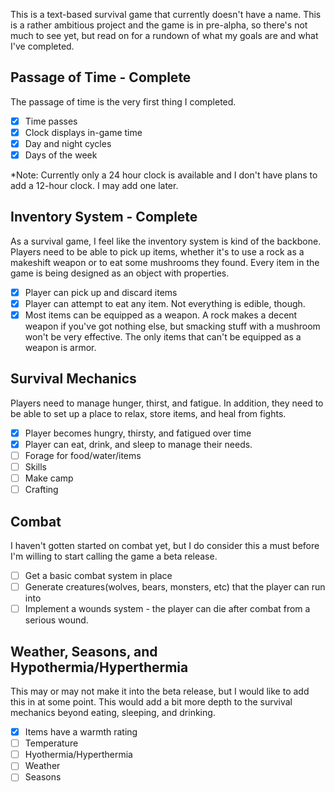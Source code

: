 This is a text-based survival game that currently doesn't have a name. This is a rather ambitious project and the game is in pre-alpha, so there's not much to see yet, but read on for a rundown of what my goals are and what I've completed.

## Passage of Time - Complete
The passage of time is the very first thing I completed.

- [x] Time passes
- [x] Clock displays in-game time
- [x] Day and night cycles
- [x] Days of the week

*Note: Currently only a 24 hour clock is available and I don't have plans to add a 12-hour clock. I may add one later.

## Inventory System - Complete
As a survival game, I feel like the inventory system is kind of the backbone. Players need to be able to pick up items, whether it's to use a rock as a makeshift weapon or to eat some mushrooms they found. Every item in the game is being designed as an object with properties.
- [x] Player can pick up and discard items
- [x] Player can attempt to eat any item. Not everything is edible, though.
- [x] Most items can be equipped as a weapon. A rock makes a decent weapon if you've got nothing else, but smacking stuff with a mushroom won't be very effective. The only items that can't be equipped as a weapon is armor.

## Survival Mechanics
Players need to manage hunger, thirst, and fatigue. In addition, they need to be able to set up a place to relax, store items, and heal from fights. 
- [x] Player becomes hungry, thirsty, and fatigued over time
- [x] Player can eat, drink, and sleep to manage their needs.
- [ ] Forage for food/water/items
- [ ] Skills
- [ ] Make camp
- [ ] Crafting

## Combat
I haven't gotten started on combat yet, but I do consider this a must before I'm willing to start calling the game a beta release. 
- [ ] Get a basic combat system in place
- [ ] Generate creatures(wolves, bears, monsters, etc) that the player can run into
- [ ] Implement a wounds system - the player can die after combat from a serious wound.

## Weather, Seasons, and Hypothermia/Hyperthermia
This may or may not make it into the beta release, but I would like to add this in at some point. This would add a bit more depth to the survival mechanics beyond eating, sleeping, and drinking. 
- [x] Items have a warmth rating
- [ ] Temperature 
- [ ] Hyothermia/Hyperthermia
- [ ] Weather 
- [ ] Seasons